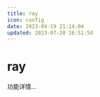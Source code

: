 ```yaml
---
title: ray
icon: config
date: 2023-04-19 21:14:04
updated: 2023-07-20 16:51:54
---
```


# ray

功能详情...
